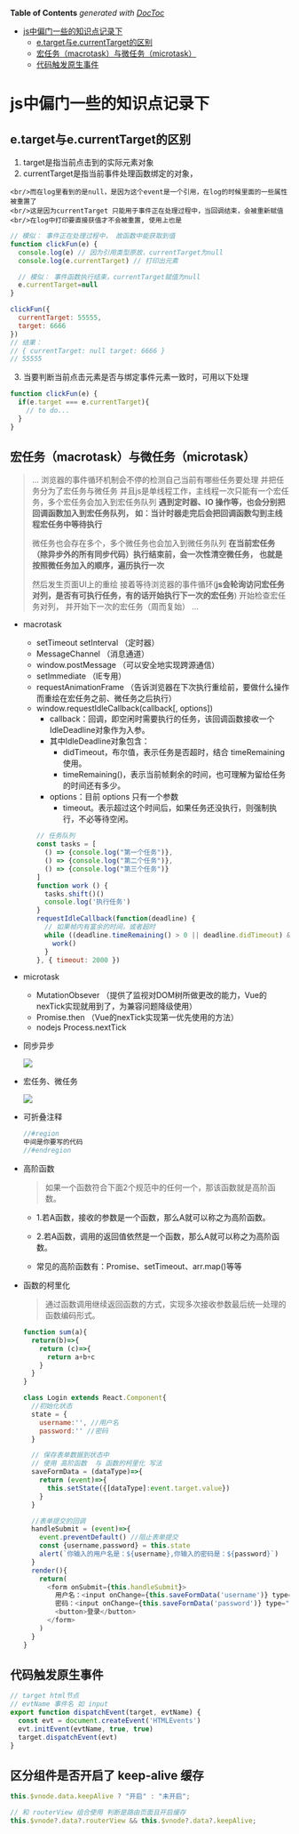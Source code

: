 <!--
 * @Author: mrzou
 * @Date: 2020-09-01 09:40:11
 * @LastEditors: mrzou
 * @LastEditTime: 2021-07-11 17:12:01
 * @Description: file content
-->
<!-- START doctoc generated TOC please keep comment here to allow auto update -->
<!-- DON'T EDIT THIS SECTION, INSTEAD RE-RUN doctoc TO UPDATE -->
**Table of Contents**  *generated with [DocToc](https://github.com/thlorenz/doctoc)*

- [js中偏门一些的知识点记录下](#js%E4%B8%AD%E5%81%8F%E9%97%A8%E4%B8%80%E4%BA%9B%E7%9A%84%E7%9F%A5%E8%AF%86%E7%82%B9%E8%AE%B0%E5%BD%95%E4%B8%8B)
  - [e.target与e.currentTarget的区别](#etarget%E4%B8%8Eecurrenttarget%E7%9A%84%E5%8C%BA%E5%88%AB)
  - [宏任务（macrotask）与微任务（microtask）](#%E5%AE%8F%E4%BB%BB%E5%8A%A1macrotask%E4%B8%8E%E5%BE%AE%E4%BB%BB%E5%8A%A1microtask)
  - [代码触发原生事件](#%E4%BB%A3%E7%A0%81%E8%A7%A6%E5%8F%91%E5%8E%9F%E7%94%9F%E4%BA%8B%E4%BB%B6)

<!-- END doctoc generated TOC please keep comment here to allow auto update -->

# js中偏门一些的知识点记录下

## e.target与e.currentTarget的区别
  1. target是指当前点击到的实际元素对象
  2. currentTarget是指当前事件处理函数绑定的对象，

    <br/>而在log里看到的是null，是因为这个event是一个引用，在log的时候里面的一些属性被重置了
    <br/>这是因为currentTarget 只能用于事件正在处理过程中，当回调结束，会被重新赋值
    <br/>在log中打印要直接获值才不会被重置, 使用上也是

  ```javascript
  // 模似： 事件正在处理过程中， 故函数中能获取到值
  function clickFun(e) {
    console.log(e) // 因为引用类型原故，currentTarget为null
    console.log(e.currentTarget) // 打印出元素

    // 模似： 事件函数执行结束，currentTarget赋值为null
    e.currentTarget=null
  }

  clickFun({
    currentTarget: 55555,
    target: 6666
  })
  // 结果：
  // { currentTarget: null target: 6666 }
  // 55555
  ```

  3. 当要判断当前点击元素是否与绑定事件元素一致时，可用以下处理

  ```javascript
  function clickFun(e) {
    if(e.target === e.currentTarget){
      // to do...
    }
  }
  ```
## 宏任务（macrotask）与微任务（microtask）

  >...
  > 浏览器的事件循环机制会不停的检测自己当前有哪些任务要处理
  并把任务分为了宏任务与微任务 
  并且js是单线程工作，主线程一次只能有一个宏任务，多个宏任务会加入到宏任务队列
  **遇到定时器、IO 操作等，也会分别把回调函数加入到宏任务队列， 如：当计时器走完后会把回调函数勾到主线程宏任务中等待执行**
  > 
  > 微任务也会存在多个，多个微任务也会加入到微任务队列
  **在当前宏任务（除异步外的所有同步代码）执行结束前，会一次性清空微任务，
  也就是按照微任务加入的顺序，遍历执行一次**
  >
  > 然后发生页面UI上的重绘 接着等待浏览器的事件循环(**js会轮询访问宏任务对列，是否有可执行任务，有的话开始执行下一次的宏任务**) 开始检查宏任务对列，
  并开始下一次的宏任务（周而复始）
  >...

  - macrotask
    - setTimeout setInterval  （定时器）
    - MessageChannel  （消息通道）
    - window.postMessage （可以安全地实现跨源通信）
    - setImmediate  （IE专用）
    - requestAnimationFrame （告诉浏览器在下次执行重绘前，要做什么操作 而重绘在宏任务之前、微任务之后执行）
    - window.requestIdleCallback(callback[, options])
        - callback：回调，即空闲时需要执行的任务，该回调函数接收一个IdleDeadline对象作为入参。
        - 其中IdleDeadline对象包含：
          - didTimeout，布尔值，表示任务是否超时，结合 timeRemaining 使用。
          - timeRemaining()，表示当前帧剩余的时间，也可理解为留给任务的时间还有多少。
        - options：目前 options 只有一个参数
          - timeout。表示超过这个时间后，如果任务还没执行，则强制执行，不必等待空闲。
        ```js
        // 任务队列
        const tasks = [
          () => {console.log("第一个任务")},
          () => {console.log("第二个任务")},
          () => {console.log("第三个任务")}
        ]
        function work () {
          tasks.shift()()
          console.log('执行任务')
        }
        requestIdleCallback(function(deadline) {
          // 如果帧内有富余的时间，或者超时
          while ((deadline.timeRemaining() > 0 || deadline.didTimeout) && tasks.length > 0) {
            work()
          }
        }, { timeout: 2000 })
        ```  
  - microtask
    - MutationObsever （提供了监视对DOM树所做更改的能力，Vue的nexTick实现就用到了，为兼容问题降级使用）
    - Promise.then  （Vue的nexTick实现第一优先使用的方法）
    - nodejs  Process.nextTick

  - 同步异步
  
    ![](../images/macrotask/task01.png)
    
  - 宏任务、微任务
  
    ![](../images/macrotask/task02.png)

- 可折叠注释
  ```javascript
  //#region
  中间是你要写的代码
  //#endregion
  ```

- 高阶函数				
  >如果一个函数符合下面2个规范中的任何一个，那该函数就是高阶函数。
  
  - 1.若A函数，接收的参数是一个函数，那么A就可以称之为高阶函数。
 
  - 2.若A函数，调用的返回值依然是一个函数，那么A就可以称之为高阶函数。
  
  - 常见的高阶函数有：Promise、setTimeout、arr.map()等等

- 函数的柯里化
  > 通过函数调用继续返回函数的方式，实现多次接收参数最后统一处理的函数编码形式。 
  ```javascript
  function sum(a){
    return(b)=>{
      return (c)=>{
        return a+b+c
      }
    }
  }
  ```
  ```javascript
  class Login extends React.Component{
    //初始化状态
    state = {
      username:'', //用户名
      password:'' //密码
    }

    // 保存表单数据到状态中
    // 使用 高阶函数	与 函数的柯里化 写法
    saveFormData = (dataType)=>{
      return (event)=>{
        this.setState({[dataType]:event.target.value})
      }
    }

    //表单提交的回调
    handleSubmit = (event)=>{
      event.preventDefault() //阻止表单提交
      const {username,password} = this.state
      alert(`你输入的用户名是：${username},你输入的密码是：${password}`)
    }
    render(){
      return(
        <form onSubmit={this.handleSubmit}>
          用户名：<input onChange={this.saveFormData('username')} type="text" name="username"/>
          密码：<input onChange={this.saveFormData('password')} type="password" name="password"/>
          <button>登录</button>
        </form>
      )
    }
  }
  ```
## 代码触发原生事件
```javascript
// target html节点
// evtName 事件名 如 input
export function dispatchEvent(target, evtName) {
  const evt = document.createEvent('HTMLEvents')
  evt.initEvent(evtName, true, true)
  target.dispatchEvent(evt)
}
```

## 区分组件是否开启了 keep-alive 缓存

```js
this.$vnode.data.keepAlive ? "开启" : "未开启";

// 和 routerView 组合使用 判断是路由页面且开启缓存
this.$vnode?.data?.routerView && this.$vnode?.data?.keepAlive;
```
